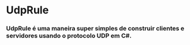 # UdpRule 

### UdpRule é uma maneira super simples de construir clientes e servidores usando o protocolo UDP em C#.
